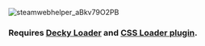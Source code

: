 ![steamwebhelper_aBkv79O2PB](https://github.com/user-attachments/assets/67016d97-2136-4dd7-8daf-5ff027e4c427)

### Requires [Decky Loader](https://github.com/SteamDeckHomebrew/decky-loader) and [CSS Loader plugin](https://deckthemes.com/).
